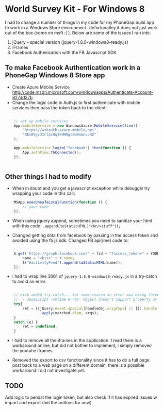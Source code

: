 World Survey Kit - For Windows 8 
================================
I had to change a number of things in my code for my PhoneGap build app to work in a Windows Store environment. Unfortunatley it does not just work out of the box (come on msft :( ).
Below are some of the issues I ran into:

1. jQuery - special version (jquery-1.8.0-windows8-ready.js)
2. iFrames
3. Facebook Authenication with the FB Javascript SDK


To make Facebook Authentication work in a PhoneGap Windows 8 Store app
------------------------------------------------------------------------

* Create Azure Mobile Service http://code.msdn.microsoft.com/windowsapps/Authenticate-Account-827dd37b
* Change the logic code in Auth.js to first authenicate with mobile services then pass the token back to the client:

```javascript
	
	// set up mobile services
    App.mobileService = new WindowsAzure.MobileServiceClient(
		"https://wskauth.azure-mobile.net",
        "XEsEVgcJInlpsRqIkHHRgtBwVubnLc42"
    );

    App.mobileService.login("facebook").then(function () {
		App.authView.fbConnected();
    });
	
```


Other things I had to modify
----------------------------

* When in doubt and you get a javascript exception while debuggin try wrapping your code in this call:
```javascript
	MSApp.execUnsafeLocalFunction(function () {
		// your code
	});
```

* When using jquery append, sometimes you need to sanitize your html with this code: `.append(toStaticHTML("<br/>stuff"));`

* Changed getting data from facebook by passing in the access token and avoided using the fb js sdk. Changed FB.api(/me) code to:
```javascript

	$.get('https://graph.facebook.com/' + fid + "?access_token=" + YOUR_TOKEN, function (r) {
		name = "<br/>" + r.name;
		$("#activityFeed").append(toStaticHTML(name));
	});

```

* I had to wrap line 3061 of `jquery-1.8.0-windows8-ready.js` in a try-catch to avoid an error.
```javascript
	
	// nick added try-catch... for some reason an error was being thrown 0x800a01b6 
	//  - JavaScript runtime error: Object doesn't support property or method 'apply'
	try{
		ret = ((jQuery.event.special[handleObj.origType] || {}).handle || handleObj.handler)
			    .apply(matched.elem, args);
	}
	catch (e) {
		ret = undefined;
	}

```

* I had to remove all the iframes in the application. I read there is a workaround online, but did not bother to implement, I simply removed the youtube iframes.

* Removed the export to csv functionality since it has to do a full page post back to a web page on a different domain, there is a possible workaround I did not 
investigate yet.

TODO
-----
Add logic to persist the login token, but also check if it has expired
Issues w import and export (hid the buttons for now)

